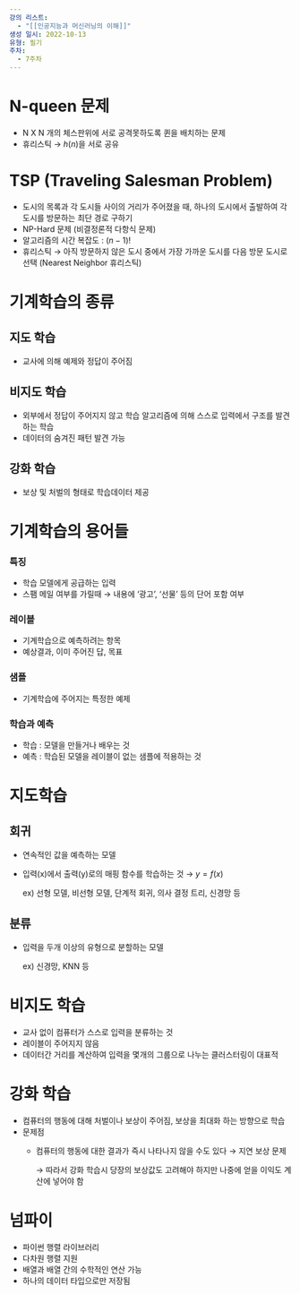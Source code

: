 ```yaml
---
강의 리스트:
  - "[[인공지능과 머신러닝의 이해]]"
생성 일시: 2022-10-13
유형: 필기
주차:
  - 7주차
---
```

# N-queen 문제

- N X N 개의 체스판위에 서로 공격못하도록 퀸을 배치하는 문제
- 휴리스틱 → $h(n)$을 서로 공유

  

# TSP (Traveling Salesman Problem)

- 도시의 목록과 각 도시들 사이의 거리가 주어졌을 때, 하나의 도시에서 출발하여 각 도시를 방문하는 최단 경로 구하기
- NP-Hard 문제 (비결정론적 다항식 문제)
- 알고리즘의 시간 복잡도 : $(n-1)!$
- 휴리스틱 → 아직 방문하지 않은 도시 중에서 가장 가까운 도시를 다음 방문 도시로 선택 (Nearest Neighbor 휴리스틱)

  

# 기계학습의 종류

## 지도 학습

- 교사에 의해 예제와 정답이 주어짐

## 비지도 학습

- 외부에서 정답이 주어지지 않고 학습 알고리즘에 의해 스스로 입력에서 구조를 발견하는 학습
- 데이터의 숨겨진 패턴 발견 가능

## 강화 학습

- 보상 및 처벌의 형태로 학습데이터 제공

  

# 기계학습의 용어들

### 특징

- 학습 모델에게 공급하는 입력
- 스팸 메일 여부를 가릴때 → 내용에 ‘광고’, ‘선물’ 등의 단어 포함 여부

### 레이블

- 기계학습으로 예측하려는 항목
- 예상결과, 이미 주어진 답, 목표

### 샘플

- 기계학습에 주어지는 특정한 예제

### 학습과 예측

- 학습 : 모델을 만들거나 배우는 것
- 예측 : 학습된 모델을 레이블이 없는 샘플에 적용하는 것

  

# 지도학습

## 회귀

- 연속적인 값을 예측하는 모델
- 입력(x)에서 출력(y)로의 매핑 함수를 학습하는 것 → $y=f(x)$
    
    ex) 선형 모델, 비선형 모델, 단계적 회귀, 의사 결정 트리, 신경망 등
    

## 분류

- 입력을 두개 이상의 유형으로 분할하는 모델
    
    ex) 신경망, KNN 등
    
      
    
      
    

# 비지도 학습

- 교사 없이 컴퓨터가 스스로 입력을 분류하는 것
- 레이블이 주어지지 않음
- 데이터간 거리를 계산하여 입력을 몇개의 그룹으로 나누는 클러스터링이 대표적

  

  

# 강화 학습

- 컴퓨터의 행동에 대해 처벌이나 보상이 주어짐, 보상을 최대화 하는 방향으로 학습
- 문제점
    - 컴퓨터의 행동에 대한 결과가 즉시 나타나지 않을 수도 있다 → 지연 보상 문제
        
        → 따라서 강화 학습시 당장의 보상값도 고려해야 하지만 나중에 얻을 이익도 계산에 넣어야 함
        
          
        

# 넘파이

- 파이썬 행렬 라이브러리
- 다차원 행렬 지원
- 배열과 배열 간의 수학적인 연산 가능
- 하나의 데이터 타입으로만 저장됨